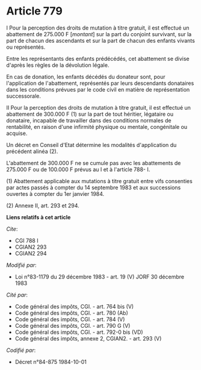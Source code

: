 # Article 779

I  Pour la perception des droits de mutation à titre gratuit, il est effectué un abattement de 275.000 F [*montant*] sur la
part du conjoint survivant, sur la part de chacun des ascendants et sur la part de chacun des enfants vivants ou représentés.

Entre les représentants des enfants prédécédés, cet abattement se divise d'après les règles de la dévolution légale.

En cas de donation, les enfants décédés du donateur sont, pour l'application de l'abattement, représentés par leurs
descendants donataires dans les conditions prévues par le code civil en matière de représentation successorale.

II  Pour la perception des droits de mutation à titre gratuit, il est effectué un abattement de 300.000 F (1) sur la part de
tout héritier, légataire ou donataire, incapable de travailler dans des conditions normales de rentabilité, en raison d'une
infirmité physique ou mentale, congénitale ou acquise.

Un décret en Conseil d'Etat détermine les modalités d'application du précédent alinéa (2).

L'abattement de 300.000 F ne se cumule pas avec les abattements de 275.000 F ou de 100.000 F prévus au I et à l'article 788-
I.

(1)  Abattement applicable aux mutations à titre gratuit entre vifs consenties par actes passés à compter du 14 septembre
1983 et aux successions ouvertes à compter du 1er janvier 1984.

(2)  Annexe II, art. 293 et 294.

**Liens relatifs à cet article**

_Cite_:

  - CGI 788 I
  - CGIAN2 293
  - CGIAN2 294

_Modifié par_:

  - Loi n°83-1179 du 29 décembre 1983 - art. 19 (V) JORF 30 décembre 1983

_Cité par_:

  - Code général des impôts, CGI. - art. 764 bis (V)
  - Code général des impôts, CGI. - art. 780 (Ab)
  - Code général des impôts, CGI. - art. 784 (V)
  - Code général des impôts, CGI. - art. 790 G (V)
  - Code général des impôts, CGI. - art. 792-0 bis (VD)
  - Code général des impôts, annexe 2, CGIAN2. - art. 293 (V)

_Codifié par_:

  - Décret n°84-875 1984-10-01
